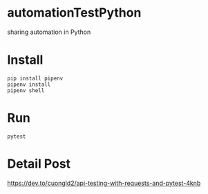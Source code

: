 # automationTestPython
sharing automation in Python

# Install
```
pip install pipenv
pipenv install
pipenv shell
```

# Run
```
pytest
```


# Detail Post
https://dev.to/cuongld2/api-testing-with-requests-and-pytest-4knb

